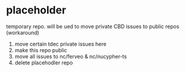 # placeholder
temporary repo. will be ued to move private CBD issues to public repos (workaround) 
1. move certain tdec private issues here
2. make this repo public
3. move all issues to nc/ferveo & nc/nucypher-ts 
4. delete placehodler repo 
